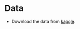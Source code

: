 # Data
* Download the data from [kaggle](https://www.kaggle.com/animesh3193/new-employee-promotion/).
